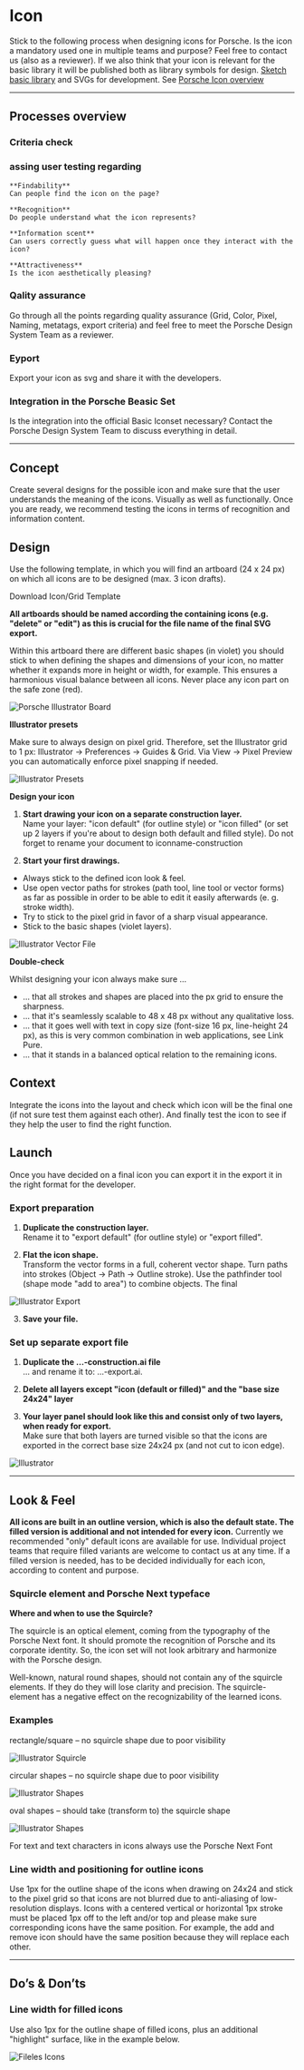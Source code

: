 # Icon

Stick to the following process when designing icons for Porsche. Is the icon a mandatory used one in multiple teams and purpose? 
Feel free to contact us (also as a reviewer). If we also think that your icon is relevant for the basic library it will be published both as library symbols for design.
[Sketch basic library](https://designsystem.porsche.com/latest/#/start-designing/introduction) and SVGs for development. See [Porsche Icon overview](https://icons.porsche.com/#/)

---

## Processes overview

### Criteria check

### assing user testing regarding

    **Findability**  
    Can people find the icon on the page?

    **Recognition**  
    Do people understand what the icon represents?

    **Information scent**  
    Can users correctly guess what will happen once they interact with the icon?

    **Attractiveness**  
    Is the icon aesthetically pleasing?

### Qality assurance
Go through all the points regarding quality assurance (Grid, Color, Pixel, Naming, metatags, export criteria) and feel free to meet the Porsche Design System Team as a reviewer.

### Eyport
Export your icon as svg and share it with the developers.

### Integration in the Porsche Beasic Set
Is the integration into the official Basic Iconset necessary? Contact the Porsche Design System Team to discuss everything in detail.

---

## Concept

Create several designs for the possible icon and make sure that the user understands the meaning of the icons. Visually as well as functionally. Once you are ready, we recommend testing the icons in terms of recognition and information content.

## Design

Use the following template, in which you will find an artboard (24 x 24 px) on which all icons are to be designed (max. 3 icon drafts).

<p-link-pure href="https://designsystem.porsche.com/sketch/PAG_icon_template_24x24.ai" icon="download" download>Download Icon/Grid Template</p-link-pure>

**All artboards should be named according the containing icons (e.g. "delete" or "edit") as this is crucial for the file name of the final SVG export.**

Within this artboard there are different basic shapes (in violet) you should stick to when defining the shapes and dimensions of your icon, no matter whether it expands more in height or width, for example.
This ensures a harmonious visual balance between all icons. Never place any icon part on the safe zone (red).

![Porsche Illustrator Board](./assets/porsche-icons-illustrator-board.png)


**Illustrator presets**

Make sure to always design on pixel grid. Therefore, set the Illustrator grid to 1 px:
Illustrator → Preferences → Guides & Grid. Via View → Pixel Preview you can automatically enforce pixel snapping if needed. 

![Illustrator Presets](./assets/porsche-icons-illustrator-presets.png)


**Design your icon**

1. **Start drawing your icon on a separate construction layer.**  
Name your layer: "icon default" (for outline style) or "icon filled" 
(or set up 2 layers if you're about to design both default and filled style).
Do not forget to rename your document to iconname-construction

1. **Start your first drawings.**  
- Always stick to the defined icon look & feel.
- Use open vector paths for strokes (path tool, line tool or vector forms) as far as possible in order to be able to edit it easily afterwards (e. g. stroke width).
- Try to stick to the pixel grid in favor of a sharp visual appearance.
- Stick to the basic shapes (violet layers).

![Illustrator Vector File](./assets/porsche-icons-illustrator-vector.png)

**Double-check**

Whilst designing your icon always make sure …
- … that all strokes and shapes are placed into the px grid to ensure the sharpness.
- … that it's seamlessly scalable to 48 x 48 px without any qualitative loss.
- … that it goes well with text in copy size (font-size 16 px, line-height 24 px), as this is very common combination in web applications, see Link Pure.
- … that it stands in a balanced optical relation to the remaining icons.

## Context

Integrate the icons into the layout and check which icon will be the final one (if not sure test them against each other). And finally test the icon to see if they help the user to find the right function.

## Launch

Once you have decided on a final icon you can export it in the export it in the right format for the developer.

### Export preparation

1. **Duplicate the construction layer.**  
Rename it to "export default" (for outline style) or "export filled". 

2. **Flat the icon shape.**  
Transform the vector forms in a full, coherent vector shape.
Turn paths into strokes (Object → Path → Outline stroke).
Use the pathfinder tool (shape mode "add to area") to combine objects.
The final 

![Illustrator Export](./assets/porsche-icons-illustrator-export.png)


3. **Save your file.**

### Set up separate export file

1. **Duplicate the …-construction.ai file**   
… and rename it to: …-export.ai.

2. **Delete all layers except "icon (default or filled)" and the "base size 24x24" layer**

3. **Your layer panel should look like this and consist only of two layers, when ready for export.**  
Make sure that both layers are turned visible so that the icons are exported in the correct base size 24x24 px (and not cut to icon edge).

![Illustrator](./assets/porsche-icons-illustrator-ebenen.png)

---

## Look & Feel

**All icons are built in an outline version, which is also the default state. The filled version is additional and not intended for every icon.** Currently we recommended "only" default icons are available for use. Individual project teams that require filled variants are welcome to contact us at any time. If a filled version is needed, has to be decided individually for each icon, according to content and purpose.

### Squircle element and Porsche Next typeface

**Where and when to use the Squircle?** 

The squircle is an optical element, coming from the typography of the Porsche Next font. It should promote the recognition of Porsche and its corporate identity. So, the icon set will not look arbitrary and harmonize with the Porsche design. 

Well-known, natural round shapes, should not contain any of the squircle elements. If they do they will lose clarity and precision. The squircle-element has a negative effect on the recognizability of the learned icons.


### Examples

rectangle/square – no squircle shape due to poor visibility

![Illustrator Squircle](./assets/porsche-icons-example-01.png)


circular shapes – no squircle shape due to poor visibility

![Illustrator Shapes](./assets/porsche-icons-example-02.png)

oval shapes – should take (transform to) the squircle shape

![Illustrator Shapes](./assets/porsche-icons-example-03.png)

For text and text characters in icons always use the Porsche Next Font

### Line width and positioning for outline icons

Use 1px for the outline shape of the icons when drawing on 24x24 and stick to the pixel grid so that icons are not blurred due to anti-aliasing of low-resolution displays. Icons with a centered vertical or horizontal 1px stroke must be placed 1px off to the left and/or top and please make sure corresponding icons have the same position. For example, the add and remove icon should have the same position because they will replace each other.

---

## Do’s & Don’ts

### Line width for filled icons

Use also 1px for the outline shape of filled icons, plus an additional "highlight" surface, like in the example below.

![Fileles Icons](./assets/porsche-icons-look&feel.png)
